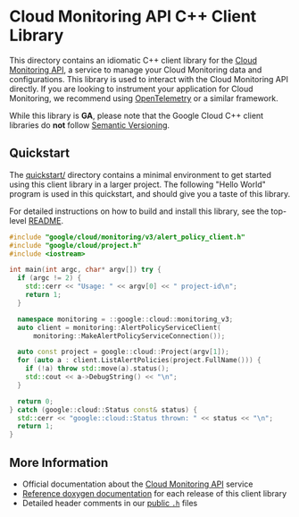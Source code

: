 # Cloud Monitoring API C++ Client Library

This directory contains an idiomatic C++ client library for the
[Cloud Monitoring API][cloud-service-docs], a service to manage your Cloud
Monitoring data and configurations. This library is used to interact with the
Cloud Monitoring API directly. If you are looking to instrument your application
for Cloud Monitoring, we recommend using
[OpenTelemetry](https://opentelemetry.io) or a similar framework.

While this library is **GA**, please note that the Google Cloud C++ client libraries do **not** follow
[Semantic Versioning](https://semver.org/).

## Quickstart

The [quickstart/](quickstart/README.md) directory contains a minimal environment
to get started using this client library in a larger project. The following
"Hello World" program is used in this quickstart, and should give you a taste of
this library.

For detailed instructions on how to build and install this library, see the
top-level [README](/README.md#building-and-installing).

<!-- inject-quickstart-start -->

```cc
#include "google/cloud/monitoring/v3/alert_policy_client.h"
#include "google/cloud/project.h"
#include <iostream>

int main(int argc, char* argv[]) try {
  if (argc != 2) {
    std::cerr << "Usage: " << argv[0] << " project-id\n";
    return 1;
  }

  namespace monitoring = ::google::cloud::monitoring_v3;
  auto client = monitoring::AlertPolicyServiceClient(
      monitoring::MakeAlertPolicyServiceConnection());

  auto const project = google::cloud::Project(argv[1]);
  for (auto a : client.ListAlertPolicies(project.FullName())) {
    if (!a) throw std::move(a).status();
    std::cout << a->DebugString() << "\n";
  }

  return 0;
} catch (google::cloud::Status const& status) {
  std::cerr << "google::cloud::Status thrown: " << status << "\n";
  return 1;
}
```

<!-- inject-quickstart-end -->

## More Information

- Official documentation about the [Cloud Monitoring API][cloud-service-docs] service
- [Reference doxygen documentation][doxygen-link] for each release of this
  client library
- Detailed header comments in our [public `.h`][source-link] files

[cloud-service-docs]: https://cloud.google.com/monitoring
[doxygen-link]: https://cloud.google.com/cpp/docs/reference/monitoring/latest/
[source-link]: https://github.com/googleapis/google-cloud-cpp/tree/main/google/cloud/monitoring
